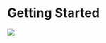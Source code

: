 # Getting Started

<img src="https://telemetry.sharepointpnp.com/sp-dev-list-formatting/docs/gettingstarted" />